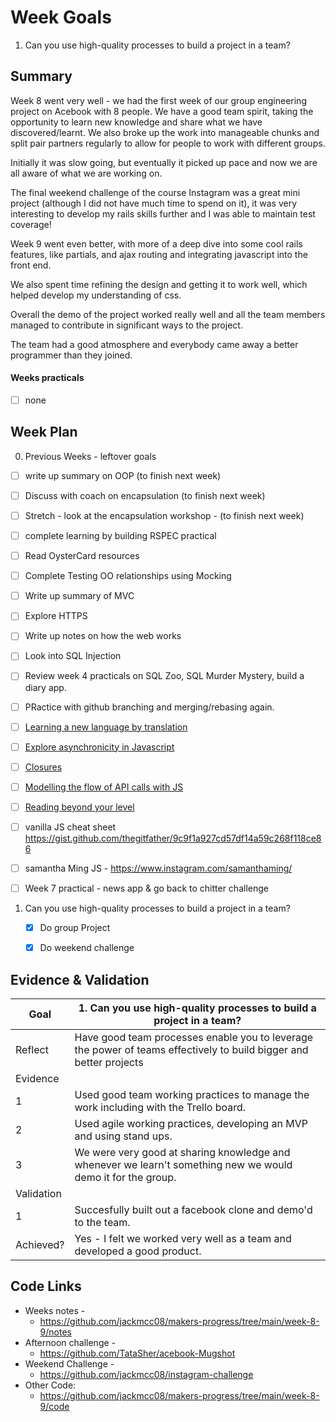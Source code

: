 # Week Goals

1. Can you use high-quality processes to build a project in a team?

## Summary

Week 8 went very well - we had the first week of our group engineering project on Acebook with 8 people. We have a good team spirit, taking the opportunity to learn new knowledge and share what we have discovered/learnt. We also broke up the work into manageable chunks and split pair partners regularly to allow for people to work with different groups.

Initially it was slow going, but eventually it picked up pace and now we are all aware of what we are working on.

The final weekend challenge of the course Instagram was a great mini project (although I did not have much time to spend on it), it was very interesting to develop my rails skills further and I was able to maintain test coverage!

Week 9 went even better, with more of a deep dive into some cool rails features, like partials, and ajax routing and integrating javascript into the front end.

We also spent time refining the design and getting it to work well, which helped develop my understanding of css.

Overall the demo of the project worked really well and all the team members managed to contribute in significant ways to the project.

The team had a good atmosphere and everybody came away a better programmer than they joined.

#### Weeks practicals

- [ ] none


## Week Plan

0. Previous Weeks - leftover goals

- [ ] write up summary on OOP (to finish next week)
- [ ] Discuss with coach on encapsulation (to finish next week)
- [ ] Stretch - look at the encapsulation workshop - (to finish next week)
- [ ] complete learning by building RSPEC practical
- [ ] Read OysterCard resources
- [ ] Complete Testing OO relationships using Mocking
- [ ] Write up summary of MVC
- [ ] Explore HTTPS
- [ ] Write up notes on how the web works
- [ ] Look into SQL Injection
- [ ] Review week 4 practicals on SQL Zoo, SQL Murder Mystery, build a diary app.
- [ ] PRactice with github branching and merging/rebasing again.
- [ ] [Learning a new language by translation](https://hackmd.io/kMNgXiPHQf2Q_P9A-tnS9A)
- [ ] [Explore asynchronicity in Javascript](https://github.com/makersacademy/skills-workshops/blob/master/javascript_fundamentals/async_JS.md)
- [ ] [Closures](https://hackmd.io/cIFsMAqISHqVHN_-p9hY0Q)
- [ ] [Modelling the flow of API calls with JS](https://github.com/makersacademy/skills-workshops/tree/master/further_javascript/process-modelling-js-api/process_modelling)
- [ ] [Reading beyond your level](https://hackmd.io/F-pmnp3hRhePddmf3mnKGw)
- [ ] vanilla JS cheat sheet https://gist.github.com/thegitfather/9c9f1a927cd57df14a59c268f118ce86
- [ ] samantha Ming JS - https://www.instagram.com/samanthaming/
- [ ] Week 7 practical - news app & go back to chitter challenge


1. Can you use high-quality processes to build a project in a team?
   - [x] Do group Project
   - [x] Do weekend challenge



## Evidence & Validation


 | Goal  | **1. Can you use high-quality processes to build a project in a team?** |
 |---|---|
 |Reflect| Have good team processes enable you to leverage the power of teams effectively to build bigger and better projects |
 | Evidence |
 | 1 | Used good team working practices to manage the work including with the Trello board. |
 | 2 | Used agile working practices, developing an MVP and using stand ups. |
 | 3 | We were very good at sharing knowledge and whenever we learn't something new we would demo it for the group. |
 | Validation|
 | 1 | Succesfully built out a facebook clone and demo'd to the team. |
 |Achieved?| Yes - I felt we worked very well as a team and developed a good product. |

  ## Code Links

 - Weeks notes -
     - https://github.com/jackmcc08/makers-progress/tree/main/week-8-9/notes
 - Afternoon challenge -  
     - https://github.com/TataSher/acebook-Mugshot
 - Weekend Challenge -  
     - https://github.com/jackmcc08/instagram-challenge
 - Other Code:
     - https://github.com/jackmcc08/makers-progress/tree/main/week-8-9/code
